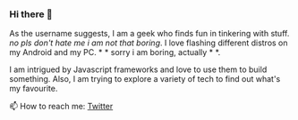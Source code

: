 ### Hi there 👋

<!--
**geeqib23/geeqib23** is a ✨ _special_ ✨ repository because its `README.md` (this file) appears on your GitHub profile.
-->

As the username suggests, I am a geek who finds fun in tinkering with stuff. *no pls don't hate me i am not that boring*.
I love flashing different distros on my Android and my PC. * * sorry i am boring, actually * *.

I am intrigued by Javascript frameworks and love to use them to build something. Also, I am trying to explore a variety of tech to find out what's my favourite.

📫 How to reach me: [Twitter](https://twitter.com/geeqib)

